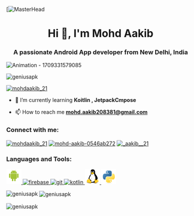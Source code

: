 [![MasterHead](https://user-images.githubusercontent.com/74038190/215768208-3bf3dda8-eeea-40ee-a58b-f5ac529685bf.gif)


<h1 align="center">Hi 👋, I'm Mohd Aakib</h1>
<h3 align="center">A passionate Android App developer from New Delhi, India</h3>


![Animation - 1709331579085](https://github.com/GeniusApk/GeniusApk/assets/101592615/9266a8ff-fa85-4ecc-9284-4fc37bface92)



<p align="left"> <img src="https://komarev.com/ghpvc/?username=geniusapk&label=Profile%20views&color=0e75b6&style=flat" alt="geniusapk" /> </p>

<p align="left"> <a href="https://twitter.com/mohdaakib_21" target="blank"><img src="https://img.shields.io/twitter/follow/mohdaakib_21?logo=twitter&style=for-the-badge" alt="mohdaakib_21" /></a> </p>

- 🌱 I’m currently learning **Koitlin , JetpackCmpose**

- 📫 How to reach me **mohd.aakib208381@gmail.com**

<h3 align="left">Connect with me:</h3>
<p align="left">
<a href="https://twitter.com/mohdaakib_21" target="blank"><img align="center" src="https://raw.githubusercontent.com/rahuldkjain/github-profile-readme-generator/master/src/images/icons/Social/twitter.svg" alt="mohdaakib_21" height="30" width="40" /></a>
<a href="https://linkedin.com/in/mohd-aakib-0546ab272" target="blank"><img align="center" src="https://raw.githubusercontent.com/rahuldkjain/github-profile-readme-generator/master/src/images/icons/Social/linked-in-alt.svg" alt="mohd-aakib-0546ab272" height="30" width="40" /></a>
<a href="https://instagram.com/_aakib__21" target="blank"><img align="center" src="https://raw.githubusercontent.com/rahuldkjain/github-profile-readme-generator/master/src/images/icons/Social/instagram.svg" alt="_aakib__21" height="30" width="40" /></a>
</p>

<h3 align="left">Languages and Tools:</h3>
<p align="left"> <a href="https://developer.android.com" target="_blank" rel="noreferrer"> <img src="https://raw.githubusercontent.com/devicons/devicon/master/icons/android/android-original-wordmark.svg" alt="android" width="40" height="40"/> </a> <a href="https://firebase.google.com/" target="_blank" rel="noreferrer"> <img src="https://www.vectorlogo.zone/logos/firebase/firebase-icon.svg" alt="firebase" width="40" height="40"/> </a> <a href="https://git-scm.com/" target="_blank" rel="noreferrer"> <img src="https://www.vectorlogo.zone/logos/git-scm/git-scm-icon.svg" alt="git" width="40" height="40"/> </a> <a href="https://kotlinlang.org" target="_blank" rel="noreferrer"> <img src="https://www.vectorlogo.zone/logos/kotlinlang/kotlinlang-icon.svg" alt="kotlin" width="40" height="40"/> </a> <a href="https://www.linux.org/" target="_blank" rel="noreferrer"> <img src="https://raw.githubusercontent.com/devicons/devicon/master/icons/linux/linux-original.svg" alt="linux" width="40" height="40"/> </a> <a href="https://www.python.org" target="_blank" rel="noreferrer"> <img src="https://raw.githubusercontent.com/devicons/devicon/master/icons/python/python-original.svg" alt="python" width="40" height="40"/> </a> </p>

<p><img align="left" src="https://github-readme-stats.vercel.app/api/top-langs?username=geniusapk&show_icons=true&locale=en&layout=compact" alt="geniusapk" /></p>

<p>&nbsp;<img align="center" src="https://github-readme-stats.vercel.app/api?username=geniusapk&show_icons=true&locale=en" alt="geniusapk" /></p>

<p><img align="center" src="https://github-readme-streak-stats.herokuapp.com/?user=geniusapk&" alt="geniusapk" /></p>
